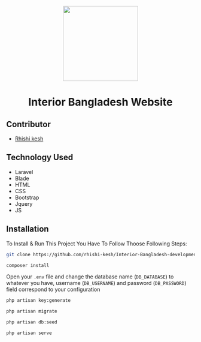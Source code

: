 <p align="center">
    <a href="https://interiorbangladesh.com/" target="_blank">
        <img src="https://interiorbangladesh.com/frontend/images/logo.png" width="200px">
    </a>
    <h1 align="center">Interior Bangladesh Website</h1>
</p>

## Contributor

-   <a href="https://github.com/rhishi-kesh" target="_blank">Rhishi kesh</a>

## Technology Used

- Laravel
- Blade
- HTML
- CSS
- Bootstrap
- Jquery
- JS

## Installation

To Install & Run This Project You Have To Follow Thoose Following Steps:

```sh
git clone https://github.com/rhishi-kesh/Interior-Bangladesh-development.git
```

```sh
composer install
```

Open your `.env` file and change the database name (`DB_DATABASE`) to whatever you have, username (`DB_USERNAME`) and password (`DB_PASSWORD`) field correspond to your configuration

```sh
php artisan key:generate
```

```sh
php artisan migrate
```

```sh
php artisan db:seed
```

```sh
php artisan serve
```
